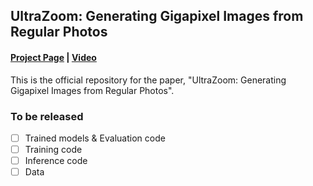 ## UltraZoom: Generating Gigapixel Images from Regular Photos
#### [Project Page](https://ultra-zoom.github.io) | [Video](https://youtu.be/yIlnyoIxNPI)

This is the official repository for the paper, "UltraZoom: Generating Gigapixel Images from Regular Photos".

### To be released
- [ ] Trained models & Evaluation code
- [ ] Training code
- [ ] Inference code
- [ ] Data
